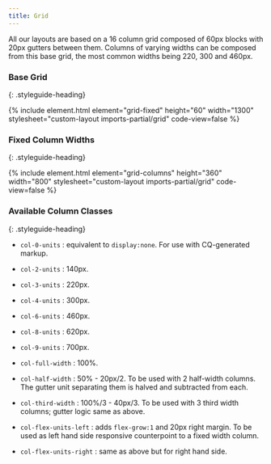 ```yaml
---
title: Grid
---
```


All our layouts are based on a 16 column grid composed of 60px blocks with 20px gutters between them. Columns of varying widths can be composed from this base grid, the most common widths being 220, 300 and 460px.

### Base Grid
{: .styleguide-heading}

{% include element.html element="grid-fixed" height="60" width="1300" stylesheet="custom-layout imports-partial/grid" code-view=false %}

### Fixed Column Widths
{: .styleguide-heading}

{% include element.html element="grid-columns" height="360" width="800" stylesheet="custom-layout imports-partial/grid" code-view=false %}

### Available Column Classes
{: .styleguide-heading}

* `col-0-units` : equivalent to `display:none`. For use with CQ-generated markup.
* `col-2-units` : 140px.
* `col-3-units` : 220px.
* `col-4-units` : 300px.
* `col-6-units` : 460px.
* `col-8-units` : 620px.
* `col-9-units` : 700px.

* `col-full-width` : 100%.
* `col-half-width` : 50% - 20px/2. To be used with 2 half-width columns. The gutter unit separating them is halved and subtracted from each.
* `col-third-width` : 100%/3 - 40px/3. To be used with 3 third width columns; gutter logic same as above.

* `col-flex-units-left` : adds `flex-grow:1` and 20px right margin. To be used as left hand side responsive counterpoint to a fixed width column.
* `col-flex-units-right` : same as above but for right hand side.

